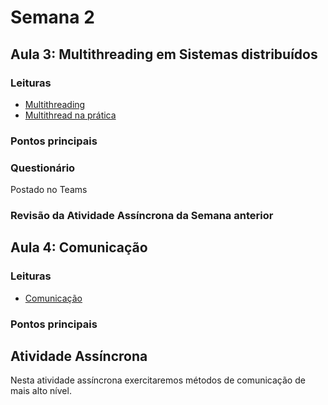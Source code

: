 # Semana 2

## Aula 3: Multithreading em Sistemas distribuídos

### Leituras
* [Multithreading](https://lasarojc.github.io/ds_notes/basics/#multiprogramacao-e-multithreading-em-sistemas-distribuidos)
* [Multithread na prática](https://lasarojc.github.io/ds_notes/basics/#multithread-na-pratica)

### Pontos principais

### Questionário
Postado no Teams

### Revisão da Atividade Assíncrona da Semana anterior



## Aula 4: Comunicação
### Leituras
* [Comunicação](https://lasarojc.github.io/ds_notes/comm/)

### Pontos principais


## Atividade Assíncrona 
Nesta atividade assíncrona exercitaremos métodos de comunicação de mais alto nível.